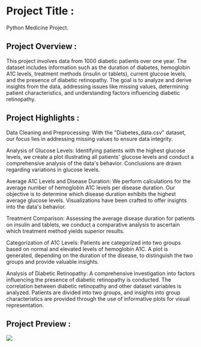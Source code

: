 # Project Title :
Python Medicine Project.

## Project Overview :
This project involves data from 1000 diabetic patients over one year. The dataset includes information such as the duration of diabetes, 
hemoglobin A1C levels, treatment methods (insulin or tablets), current glucose levels, and the presence of diabetic retinopathy. The goal is to analyze and derive insights from the data, 
addressing issues like missing values, determining patient characteristics, and understanding factors influencing diabetic retinopathy.

## Project Highlights :
Data Cleaning and Preprocessing: With the "Diabetes_data.csv" dataset, our focus lies in addressing missing values to ensure data integrity.

Analysis of Glucose Levels: Identifying patients with the highest glucose levels, we create a plot illustrating all patients' glucose levels and conduct a comprehensive analysis of the data's behavior. Conclusions are drawn regarding variations in glucose levels.

Average A1C Levels and Disease Duration: We perform calculations for the average number of hemoglobin A1C levels per disease duration. Our objective is to determine which disease duration exhibits the highest average glucose levels. Visualizations have been crafted to offer insights into the data's behavior.

Treatment Comparison: Assessing the average disease duration for patients on insulin and tablets, we conduct a comparative analysis to ascertain which treatment method yields superior results.

Categorization of A1C Levels: Patients are categorized into two groups based on normal and elevated levels of hemoglobin A1C. A plot is generated, depending on the duration of the disease, to distinguish the two groups and provide valuable insights.

Analysis of Diabetic Retinopathy: A comprehensive investigation into factors influencing the presence of diabetic retinopathy is conducted. The correlation between diabetic retinopathy and other dataset variables is analyzed. Patients are divided into two groups, and insights into group characteristics are provided through the use of informative plots for visual representation.

## Project Preview :

<img src="Images/DB_diagram.png">
